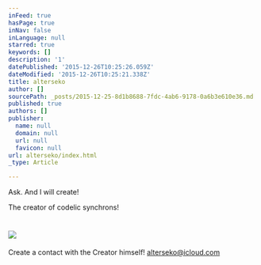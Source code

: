 ```yaml
---
inFeed: true
hasPage: true
inNav: false
inLanguage: null
starred: true
keywords: []
description: '1'
datePublished: '2015-12-26T10:25:26.059Z'
dateModified: '2015-12-26T10:25:21.338Z'
title: alterseko
author: []
sourcePath: _posts/2015-12-25-8d1b8688-7fdc-4ab6-9178-0a6b3e610e36.md
published: true
authors: []
publisher:
  name: null
  domain: null
  url: null
  favicon: null
url: alterseko/index.html
_type: Article

---
```

Ask. And I will create!

The creator of codelic synchrons!

# ![](https://s3-us-west-2.amazonaws.com/the-grid-img/p/511bf885f5a4c2da980b49b0706188c4d84b26a4.png)

Create a contact with the Creator himself! [alterseko@icloud.com][0]

[0]: mailto:alterseko@icloud.com